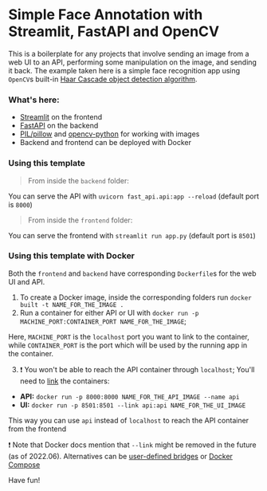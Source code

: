 # Simple Face Annotation with Streamlit, FastAPI and OpenCV

This is a boilerplate for any projects that involve sending an image from a web UI to an API, performing some manipulation on the image, and sending it back. The example taken here is a simple face recognition app using `OpenCV`s built-in [Haar Cascade object detection algorithm](https://pyimagesearch.com/2021/04/12/opencv-haar-cascades/).

### What's here:

* [Streamlit](https://docs.streamlit.io/) on the frontend
* [FastAPI](https://fastapi.tiangolo.com/) on the backend
* [PIL/pillow](https://pillow.readthedocs.io/en/stable/) and [opencv-python](https://github.com/opencv/opencv-python) for working with images
* Backend and frontend can be deployed with Docker

### Using this template

> From inside the `backend` folder:

You can serve the API with `uvicorn fast_api.api:app --reload` (default port is `8000`)

> From inside the `frontend` folder:

You can serve the frontend with `streamlit run app.py` (default port is `8501`)

### Using this template with Docker

Both the `frontend` and `backend` have corresponding `Dockerfile`s for the web UI and API.

1. To create a Docker image, inside the corresponding folders run `docker built -t NAME_FOR_THE_IMAGE .`
2. Run a container for either API or UI with `docker run -p MACHINE_PORT:CONTAINER_PORT NAME_FOR_THE_IMAGE`;

  Here, `MACHINE_PORT` is the `localhost` port you want to link to the container, while `CONTAINER_PORT` is the port which will be used by the running app in the container.


3. ❗ You won't be able to reach the API container through `localhost`; You'll need to [link](https://docs.docker.com/network/links/) the containers:

  * **API:** `docker run -p 8000:8000 NAME_FOR_THE_API_IMAGE --name api`
  * **UI:** `docker run -p 8501:8501 --link api:api NAME_FOR_THE_UI_IMAGE`

  This way you can use `api` instead of `localhost` to reach the API container from the frontend

  ❗ Note that Docker docs mention that `--link` might be removed in the future (as of 2022.06). Alternatives can be [user-defined bridges](https://docs.docker.com/network/bridge/#differences-between-user-defined-bridges-and-the-default-bridge) or [Docker Compose](https://docs.docker.com/compose/)

  Have fun!


